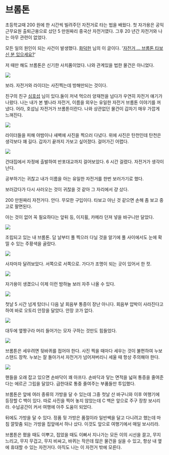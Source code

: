 # 브롬톤

초등학교때 200 원에 한 시간씩 빌려주던 자전거로 타는 법을 배웠다.
첫 자가용은 공익근무요원 출퇴근용으로 샀던 5 만원짜리 중국산 자전거였다.
그후 20 년간 자전거와 나는 아무 관련이 없었다.

모든 일의 원인이 되는 사건이 발생했다. [화덕헌](https://twitter.com/duckhun1965) 님의 이 글이다. 
'[자전거 ... 브롬톤 타보신 분 있으세요?](http://www.raysoda.com/Com/Note/View.aspx?f=A&l=1000&v=S&t=932092)'

저 때만 해도 브롬톤은 신기한 사치품이었다. 나와 관계있을 법한 물건은 아니었다.

![](images/2013-06-26-18-33-51-720.jpg)

보라. 자전거와 라이더는 사진찍는데 방해만되는 것이다.

친구의 친구 [심호섭](https://twitter.com/hosup) 님이 있다.둘이 저녁 먹으러 양재천을 넘다가 우연히 자전거 얘기가 나왔다. 나는 내가 본 별나라 자전거, 이름을 외우는 유일한 자전거 브롬톤 이야기를 꺼냈다. 어라, 호섭님 자전거가 브롬톤이란다. 나와 상관없던 물건이 갑자기 매우 가깝게 느껴진다.

![](images/2013-08-20-22-57-55-720.jpg)

라이더들을 피해 야밤이나 새벽에 사진을 찍으러 다녔다.
위에 사진은 탄천인데 탄천은 생각보다 꽤 길다.
갑자기 끝까지 가보고 싶어졌다. 걸어가긴 어렵다.

![](images/2013-08-30-03-57-59-720.jpg)

건대집에서 자정에 출발하여 반포대교까지 걸어보았다. 6 시간 걸렸다.
자전거가 생각이 난다.

공부하기는 귀찮고 내가 이름을 아는 유일한 자전거를 한번 보러가기로 했다.

보러갔다가 다시 사러오는 것이 귀찮을 것 같아 그 자리에서 걍 샀다.

200 만원짜리 자전거다. 안다. 무모한 구입이다.
타보고 아닌 것 같으면 손해 좀 보고 중고로 팔면된다.

아는 것이 없어 꼭 필요하다는 앞뒤 등, 이지휠, 카메라 던져 넣을 바구니만 달았다.

![](images/2013-09-15-18-45-55-720.jpg)

조립되고 있는 내 브롬톤. 담 날부터 풀 찍으러 다닐 것을 알기에 풀 사이에서도 눈에 확 띨 수 있는 주황색을 골랐다.

![](images/2013-09-15-20-31-59-720.jpg)

사자마자 달려보았다. 서쪽으로 서쪽으로. 가다가 조명이 되는 곳이 있어서 한 컷.

![](images/2013-09-15-23-30-45-720.jpg)

자가용이 생겼으니 이제 이런 밤하늘 보러 자주 나올 수 있다.

![](images/2013-09-16-16-53-32-720.jpg)

첫날 5 시간 넘게 탔더니 다음 날 회음부 통증이 장난 아니다.
회음부 압박이 사라진다고 하여 바로 오토리 안장을 달았다. 안장 코가 없다.

![](images/2013-09-16-21-48-43-720.jpg)

대두에 옆짱구라 머리 들어가는 모자 구하는 것만도 힘들었다.

![](images/2013-09-21-15-54-28-720.jpg)

브롬톤은 세우려면 뒷바퀴를 접어야 한다. 사진 찍을 때마다 세우는 것이 불편하여 누보 스탠드 장착.
누보는 잘 돌아가서 자전거가 넘어져버리니 세울 때 항상 주의해야 한다.

![](images/2013-09-21-15-54-36-720.jpg)

핸들을 오래 잡고 있으면 손바닥이 꽤 아프다. 손바닥과 닿는 면적을 넓혀 통증을 줄여준다는 에르곤 그립을 달았다.
급한대로 통중 줄여주는 부품들만 투입했다.

브롬톤은 앞에 여러 종류의 가방을 달 수 있는데 그중 첫날 산 바구니와 이후 여행기에 등장할 C 백이 있다.
따로 사진을 찍어 놓지 않았는데 C 백은 앞으로 주구 장창 보시리라. 수납공간이 커서 여행에 아주 도움이 되었다.

뒤에도 가방을 달 수 있다. 정품 뒷 가방은 품절이라 일반쌕을 달고 다니려고 했는데 마침 깔맞춤 되는 가방을 집앞에서 하나 샀다. 이것도 앞으로 여행기에서 매일 보시리라.

브롬톤은 폈을 때도 이뿌고, 접었을 때도 이뻐서 지나가는 모든 이의 시선을 끌고, 무지 느리고, 무지 무겁고, 무지 비싸고, 바퀴는 작은데 많은 물건을 실을 수 있고, 항상 내 옆에 휴대할 수 있는 자전거다. 아직도 나는 이 자전거 밖에 모른다.
